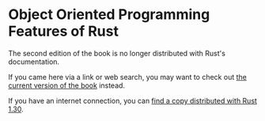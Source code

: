 # Object Oriented Programming Features of Rust

The second edition of the book is no longer distributed with Rust's documentation.

If you came here via a link or web search, you may want to check out [the current
version of the book](../ch18-00-oop.html) instead.

If you have an internet connection, you can [find a copy distributed with
Rust
1.30](https://doc.rust-lang.org/1.30.0/book/second-edition/ch17-00-oop.html).
